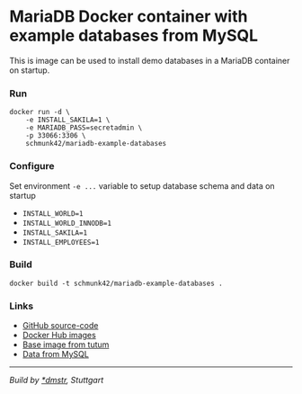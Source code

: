 MariaDB Docker container with example databases from MySQL
==========================================================

This is image can be used to install demo databases in a MariaDB container on startup.

### Run

	docker run -d \
	    -e INSTALL_SAKILA=1 \
	    -e MARIADB_PASS=secretadmin \
	    -p 33066:3306 \
	    schmunk42/mariadb-example-databases

### Configure

Set environment `-e ...` variable to setup database schema and data on startup

- `INSTALL_WORLD=1`
- `INSTALL_WORLD_INNODB=1`
- `INSTALL_SAKILA=1`
- `INSTALL_EMPLOYEES=1`

### Build

	docker build -t schmunk42/mariadb-example-databases .


### Links

- [GitHub source-code](https://github.com/schmunk42/docker-mariadb-example-databases)
- [Docker Hub images](https://hub.docker.com/r/schmunk42/mariadb-example-databases/)
- [Base image from tutum](https://github.com/tutumcloud/mariadb)
- [Data from MySQL](http://dev.mysql.com/doc/index-other.html)

---

*Build by [*dmstr](http://diemeisterei.de), Stuttgart*